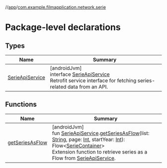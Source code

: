 //[app](../../index.md)/[com.example.filmapplication.network.serie](index.md)

# Package-level declarations

## Types

| Name | Summary |
|---|---|
| [SerieApiService](-serie-api-service/index.md) | [androidJvm]<br>interface [SerieApiService](-serie-api-service/index.md)<br>Retrofit service interface for fetching series-related data from an API. |

## Functions

| Name | Summary |
|---|---|
| [getSeriesAsFlow](get-series-as-flow.md) | [androidJvm]<br>fun [SerieApiService](-serie-api-service/index.md).[getSeriesAsFlow](get-series-as-flow.md)(list: [String](https://kotlinlang.org/api/latest/jvm/stdlib/kotlin/-string/index.html), page: [Int](https://kotlinlang.org/api/latest/jvm/stdlib/kotlin/-int/index.html), startYear: [Int](https://kotlinlang.org/api/latest/jvm/stdlib/kotlin/-int/index.html)): Flow&lt;[SerieContainer](../com.example.filmapplication.model.serie/-serie-container/index.md)&gt;<br>Extension function to retrieve series as a Flow from [SerieApiService](-serie-api-service/index.md). |
